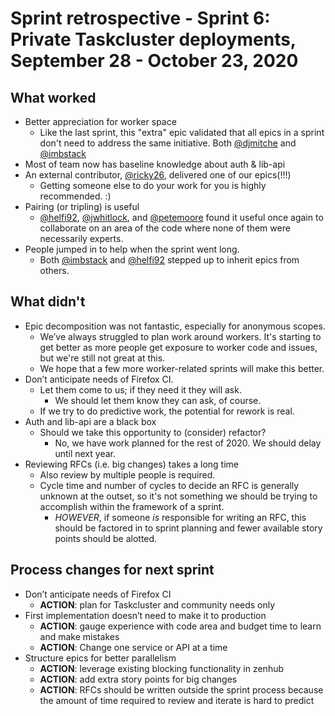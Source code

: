 # Sprint retrospective - Sprint 6: Private Taskcluster deployments, September 28 - October 23, 2020

## What worked
* Better appreciation for worker space
  * Like the last sprint, this "extra" epic validated that all epics in a sprint don't need to address the same initiative. Both [@djmitche](https://github.com/djmitche) and [@imbstack](https://github.com/imbstack)
* Most of team now has baseline knowledge about auth & lib-api
* An external contributor, [@ricky26](https://github.com/ricky26), delivered one of our epics(!!!)
  * Getting someone else to do your work for you is highly recommended. :)
* Pairing (or tripling) is useful
  * [@helfi92](https://github.com/helfi92), [@jwhitlock](https://github.com/jwhitlock), and [@petemoore](https://github.com/petemoore) found it useful once again to collaborate on an area of the code where none of them were necessarily experts.
* People jumped in to help when the sprint went long.
  * Both [@imbstack](https://github.com/imbstack) and [@helfi92](https://github.com/helfi92) stepped up to inherit epics from others.

## What didn't
* Epic decomposition was not fantastic, especially for anonymous scopes.
  * We’ve always struggled to plan work around workers. It's starting to get better as more people get exposure to worker code and issues, but we're still not great at this.
  * We hope that a few more worker-related sprints will make this better.
* Don’t anticipate needs of Firefox CI.
  * Let them come to us; if they need it they will ask.
    * We should let them know they can ask, of course.
  * If we try to do predictive work, the potential for rework is real.
* Auth and lib-api are a black box
  * Should we take this opportunity to (consider) refactor?
    * No, we have work planned for the rest of 2020. We should delay until next year.
* Reviewing RFCs (i.e. big changes) takes a long time
  * Also review by multiple people is required.
  * Cycle time and number of cycles to decide an RFC is generally unknown at the outset, so it's not something we should be trying to accomplish within the framework of a sprint.
    * *HOWEVER*, if someone *is* responsible for writing an RFC, this should be factored in to sprint planning and fewer available story points should be alotted.

## Process changes for next sprint
* Don’t anticipate needs of Firefox CI
  * **ACTION**: plan for Taskcluster and community needs only
* First implementation doesn’t need to make it to production
  * **ACTION**: gauge experience with code area and budget time to learn and make mistakes
  * **ACTION**: Change one service or API at a time
* Structure epics for better parallelism
  * **ACTION**: leverage existing blocking functionality in zenhub
  * **ACTION**: add extra story points for big changes
  * **ACTION**: RFCs should be written outside the sprint process because the amount of time required to review and iterate is hard to predict